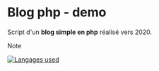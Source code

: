 # Blog php - demo

Script d'un **blog simple en php** réalisé vers 2020. 

> [!NOTE]
>
> [![Langages used](https://skillicons.dev/icons?i=css,php,mysql)](https://skillicons.dev)
